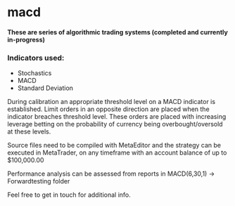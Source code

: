 # macd
#### These are series of algorithmic trading systems (completed and currently in-progress)

### Indicators used:
* Stochastics
* MACD
* Standard Deviation

During calibration an appropriate threshold level on a MACD indicator is established. Limit orders in an opposite direction are placed when the indicator breaches threshold level. These orders are placed with increasing leverage betting on the probability of currency  being overbought/oversold at these levels.

Source files need to be compiled with MetaEditor and the strategy can be executed in MetaTrader, on any timeframe with an account balance of up to $100,000.00

Performance analysis can be assessed from reports in MACD(6,30,1) -> Forwardtesting folder

Feel free to get in touch for additional info.
